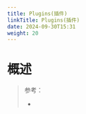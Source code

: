 ```yaml
---
title: Plugins(插件)
linkTitle: Plugins(插件)
date: 2024-09-30T15:31
weight: 20
---
```


# 概述

> 参考：
>
> -


